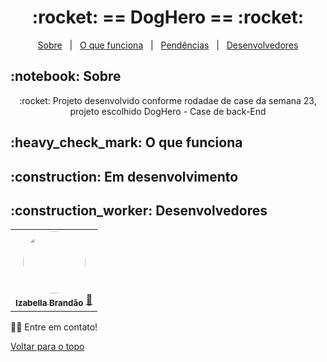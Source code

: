 
<h1 align="center" id="top">:rocket: == DogHero == :rocket:</h1>

<p align="center">
  <a href="#sobre">Sobre</a> &#xa0; | &#xa0; 
  <a href="#funciona">O que funciona</a> &#xa0; | &#xa0;
  <a href="#pendente">Pendências</a> &#xa0; | &#xa0;
  <a href="#desenvolvedores">Desenvolvedores</a>
</p>

<h2 id="sobre">:notebook: Sobre </h2>

<p align="center">:rocket: Projeto desenvolvido conforme rodadae de case da semana 23, projeto escolhido DogHero - Case de back-End </p>


<h2 id="funciona">:heavy_check_mark: O que funciona</h2>

<!-- * Receber pagamentos;
* validar dados recebidos;
* validar dados do cartão de crédito;
* gerar dados de boleto; -->
 
<h2 id="pendente">:construction: Em desenvolvimento</h2>

<!-- - [x] Banco de Dados -->


<h2 id="desenvolvedores">:construction_worker: Desenvolvedores</h2>

<table> 
<tr>

 <td align="center"><a href="https://github.com/bellacbs"><img style="border-radius: 50%" src="https://avatars.githubusercontent.com/u/35279793?v=4" width="100px" alt=""/>
 <br />
 <sub><b>Izabella Brandão</b></sub></a> <a href="https://github.com/bellacbs">🚀</a></td>
 
</tr>
  
</table>

👋🏽 Entre em contato!

<a href="#top">Voltar para o topo</a>
